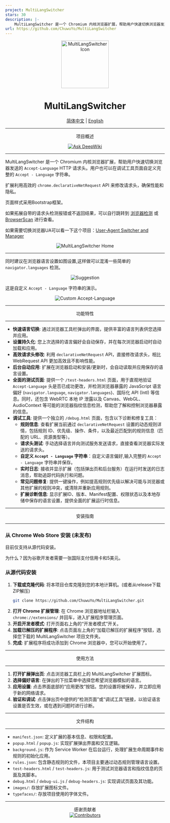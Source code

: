 ```yaml
---
project: MultiLangSwitcher
stars: 30
description: |-
    MultiLangSwitcher 是一个 Chromium 内核浏览器扩展，帮助用户快速切换浏览器发送的 Accept-Language HTTP 请求头。
url: https://github.com/ChuwuYo/MultiLangSwitcher
---
```


<div align="center">
    <img src="images/icon128.png" alt="MultiLangSwitcher Icon" width="150" height="150"> <h1>MultiLangSwitcher</h1>
    <a href="https://github.com/ChuwuYo/MultiLangSwitcher/blob/main/README.md">简体中文</a> | <a href="https://github.com/ChuwuYo/MultiLangSwitcher/blob/main/README_EN.md">English</a> </div>

---

<div align="center">
项目概述
 
<a href="https://deepwiki.com/ChuwuYo/MultiLangSwitcher"><img src="https://deepwiki.com/badge.svg" alt="Ask DeepWiki"></a>
</div>

---

MultiLangSwitcher 是一个 Chromium 内核浏览器扩展，帮助用户快速切换浏览器发送的 `Accept-Language` HTTP 请求头。用户也可以在调试工具页面自定义完整的 `Accept - Language` 字符串。

扩展利用高效的 `chrome.declarativeNetRequest` API 来修改请求头，确保性能和隐私。

页面样式采用Bootstrap框架。

如果拓展自带的请求头检测报错或不返回结果，可以自行跳转到 [浏览器检测](https://webcha.cn/) 或 [BrowserScan](https://www.browserscan.net/zh) 进行查看。

如果需要切换浏览器UA可以看一下这个项目：[User-Agent Switcher and Manager](https://github.com/ray-lothian/UserAgent-Switcher)

<div align="center">
    <img src="https://github.com/user-attachments/assets/ac1eb0ca-4055-48b2-975f-ac7695d43b49" alt="MultiLangSwitcher Home">


</div>

---

同时建议在浏览器语言设置如图设置,这样做可以混淆一些简单的 `navigator.languages` 检测。

<div align="center">
    <img src="https://github.com/user-attachments/assets/c056e5ee-6c65-4786-98d4-ee33f4beef47" alt="Suggestion">
</div>

这是自定义 `Accept - Language` 字符串的演示。

<div align="center">
    <img src="https://github.com/user-attachments/assets/4136c601-5f02-467e-9f42-12eefb5a65dc" alt="Custom Accept-Language">
</div>

***

<div align="center">
功能特性
</div>

***

* **快速语言切换**: 通过浏览器工具栏弹出的界面，提供丰富的语言列表供您选择并应用。
* **设置持久化**: 您上次选择的语言偏好会自动保存，并在每次浏览器启动时自动加载和应用。
* **高效请求头修改**: 利用 `declarativeNetRequest` API，直接修改请求头，相比 WebRequest API 更加高效且不影响性能。
* **后台自动应用**: 扩展在浏览器启动和安装/更新时，会自动读取并应用保存的语言设置。
* **全面的测试页面**: 提供一个 `/test-headers.html` 页面，用于直观地验证 `Accept-Language` 头是否已成功更改，并检测浏览器暴露的 JavaScript 语言偏好 (`navigator.language`, `navigator.languages`)、国际化 API (Intl) 等信息。同时，还包含 WebRTC 本地 IP 泄露以及 Canvas、WebGL、AudioContext 等可能的浏览器指纹信息检测，帮助您了解和控制浏览器暴露的信息。
* **调试工具**: 提供一个独立的 `/debug.html` 页面，包含以下诊断和修复工具：
    * **规则信息**: 查看扩展当前通过 `declarativeNetRequest` 设置的动态规则详情，包括规则 ID、优先级、操作、条件，以及最近匹配到的规则信息（匹配的 URL、资源类型等）。
    * **请求头测试**: 手动选择语言并向测试服务发送请求，直接查看浏览器实际发送的请求头。
    * **自定义 `Accept - Language` 字符串**：自定义语言偏好,输入完整的 `Accept - Language` 字符串并保存。
    * **实时日志**: 接收并显示扩展（包括弹出页和后台服务）在运行时发送的日志消息，帮助追踪代码执行和问题。
    * **常见问题修复**: 提供一键操作，例如提高规则优先级以解决可能与浏览器或其他扩展的规则冲突，或清除并重新应用规则。
    * **扩展诊断信息**: 显示扩展ID、版本、Manifest配置、权限状态以及本地存储中保存的语言设置，提供全面的扩展运行时信息。

***

<div align="center">
安装指南
</div>

***

### 从 Chrome Web Store 安装 (未发布)

目前仅支持从源代码安装。

为什么？因为谷歌开发者需要一张国际支付信用卡和5美元。

### 从源代码安装

1.  **下载或克隆代码**: 将本项目仓库克隆到您的本地计算机。(或者从release下载ZIP解压)
    ```bash
    git clone https://github.com/ChuwuYo/MultiLangSwitcher.git
    ```
2.  **打开 Chrome 扩展管理**: 在 Chrome 浏览器地址栏输入 `chrome://extensions/` 并回车，进入扩展程序管理页面。
3.  **开启开发者模式**: 打开页面右上角的“开发者模式”开关。
4.  **加载已解压的扩展程序**: 点击页面左上角的“加载已解压的扩展程序”按钮，选择您下载的 MultiLangSwitcher 项目文件夹。
5.  **完成**: 扩展程序将成功添加到 Chrome 浏览器中，您可以开始使用了。

***

<div align="center">
使用方法
</div>

***

1.  **打开扩展弹出页**: 点击浏览器工具栏上的 MultiLangSwitcher 扩展图标。
2.  **选择偏好语言**: 在弹出的下拉菜单中选择您希望浏览器模拟的语言。
3.  **应用设置**: 点击界面底部的“应用更改”按钮。您的设置将被保存，并立即应用于新的网络请求。
4.  **验证和调试**: 点击弹出页中提供的“检测页面”或“调试工具”链接，以验证语言设置是否生效，或在遇到问题时进行诊断。

***

<div align="center">
文件结构
</div>

***

* `manifest.json`: 定义扩展的基本信息、权限和配置。
* `popup.html` / `popup.js`: 实现扩展弹出界面和交互逻辑。
* `background.js`: 作为 Service Worker 在后台运行，处理扩展生命周期事件和规则的初始化应用。
* `rules.json`: 包含静态规则的文件，本项目主要通过动态规则管理语言设置。
* `test-headers.html` / `test-headers.js`: 用于测试浏览器语言和指纹信息的页面及其脚本。
* `debug.html` / `debug-ui.js` / `debug-headers.js`: 实现调试页面及其功能。
* `images/`: 存放扩展图标文件。
* `typefaces/`: 存放项目使用的字体文件。

***

<div align="center">
感谢贡献者
</div>

<div align="center">
<a href="https://github.com/ChuwuYo/MultiLangSwitcher/graphs/contributors" target="_blank">
  <img src="https://contrib.rocks/image?repo=ChuwuYo/MultiLangSwitcher" alt="Contributors" />
</a>
</div>

